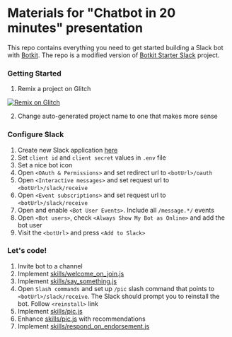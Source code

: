 # Materials for "Chatbot in 20 minutes" presentation

This repo contains everything you need to get started building a Slack bot with [Botkit](https://botkit.ai). The repo is a modified version of [Botkit Starter Slack](https://github.com/howdyai/botkit-starter-slack) project.

### Getting Started

1. Remix a project on Glitch

[![Remix on Glitch](https://cdn.glitch.com/2703baf2-b643-4da7-ab91-7ee2a2d00b5b%2Fremix-button.svg)](https://glitch.com/edit/#!/import/github/eduardsi/chatbot-in-20-mins)

2. Change auto-generated project name to one that makes more sense

### Configure Slack
1. Create new Slack application [here](https://api.slack.com/apps)
2. Set `client id` and `client secret` values in `.env` file
2. Set a nice bot icon
4. Open `<OAuth & Permissions>` and set redirect url to `<botUrl>/oauth`
5. Open `<Interactive messages>` and set request url to `<botUrl>/slack/receive`
6. Open `<Event subscriptions>` and set request url to `<botUrl>/slack/receive`
7. Open and enable `<Bot User Events>`. Include all `/message.*/` events
8. Open `<Bot users>`, check `<Always Show My Bot as Online>` and add the bot user
9. Visit the `<botUrl>` and press `<Add to Slack>`

### Let's code!
1. Invite bot to a channel
2. Implement [skills/welcome_on_join.js](https://gist.github.com/eduardsi/f2e31b34ad65bb97c949363a972824a5)
3. Implement [skills/say_something.js](https://gist.github.com/eduardsi/841c35dd500db053fa4cce9ab7db0d8b)
4. Open `Slash commands` and set up `/pic` slash command that points to `<botUrl>/slack/receive`. The Slack should prompt  you to reinstall the bot. Follow `<reinstall>` link
5. Implement [skills/pic.js](https://gist.github.com/eduardsi/645d6237503912dd190f06f31df1f4f5)
6. Enhance [skills/pic.js](https://gist.github.com/eduardsi/0f2ea5b0ed0ca49026c0175b5d4ba2fb) with recommendations
7. Implement [skills/respond_on_endorsement.js](https://gist.github.com/eduardsi/c9ec9fc9865709e5a458446b29143570)
